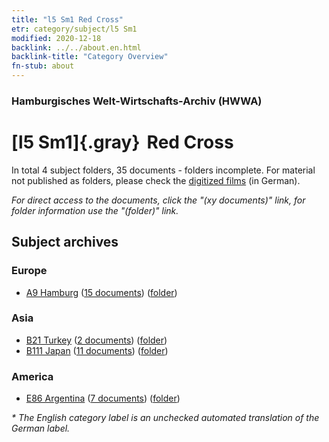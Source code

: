 ```yaml
---
title: "l5 Sm1 Red Cross"
etr: category/subject/l5 Sm1
modified: 2020-12-18
backlink: ../../about.en.html
backlink-title: "Category Overview"
fn-stub: about
---
```


### Hamburgisches Welt-Wirtschafts-Archiv (HWWA)
# [l5 Sm1]{.gray}&#8201; Red Cross&#160; 





In total 4 subject folders, 35 documents - folders incomplete.
For material not published as folders, please check the [digitized films](/film/h1_sh) (in German).

_For direct access to the documents, click the "(xy documents)" link, for folder information use the "(folder)" link._

## Subject archives



### Europe

- [A9 Hamburg](../../../geo/about.en.html#A9) (<a href="https://dfg-viewer.de/show/?tx_dlf[id]=https://pm20.zbw.eu/mets/sh/1409xx/140905/1447xx/144779/public.mets.en.xml" target="_blank">15 documents</a>) ([folder](http://purl.org/pressemappe20/folder/sh/140905,144779))

### Asia

- [B21 Turkey](../../../geo/about.en.html#B21) (<a href="https://dfg-viewer.de/show/?tx_dlf[id]=https://pm20.zbw.eu/mets/sh/1411xx/141111/1447xx/144779/public.mets.en.xml" target="_blank">2 documents</a>) ([folder](http://purl.org/pressemappe20/folder/sh/141111,144779))
- [B111 Japan](../../../geo/about.en.html#B111) (<a href="https://dfg-viewer.de/show/?tx_dlf[id]=https://pm20.zbw.eu/mets/sh/1412xx/141272/1447xx/144779/public.mets.en.xml" target="_blank">11 documents</a>) ([folder](http://purl.org/pressemappe20/folder/sh/141272,144779))

### America

- [E86 Argentina](../../../geo/about.en.html#E86) (<a href="https://dfg-viewer.de/show/?tx_dlf[id]=https://pm20.zbw.eu/mets/sh/1416xx/141692/1447xx/144779/public.mets.en.xml" target="_blank">7 documents</a>) ([folder](http://purl.org/pressemappe20/folder/sh/141692,144779))


_* The English category label is an unchecked automated translation of the German label._

